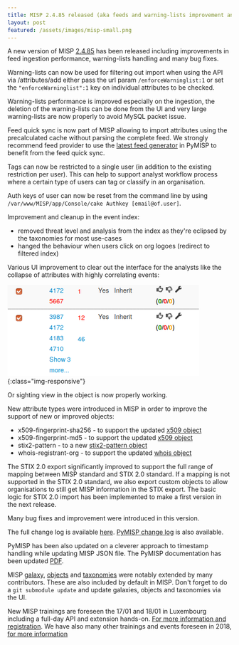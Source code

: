 ```yaml
---
title: MISP 2.4.85 released (aka feeds and warning-lists improvement and more)
layout: post
featured: /assets/images/misp-small.png
---
```


A new version of MISP [2.4.85](https://github.com/MISP/MISP/tree/v2.4.85) has been released including improvements in feed ingestion performance, warning-lists handling and many bug fixes.

Warning-lists can now be used for filtering out import when using the API via /attributes/add either pass the url param `/enforceWarninglist:1` or set the `"enforceWarninglist":1` key on individual attributes to be checked.

Warning-lists performance is improved especially on the ingestion, the deletion of the warning-lists can be done from the UI and very large warning-lists are now properly to avoid MySQL packet issue.

Feed quick sync is now part of MISP allowing to import attributes using the precalculated cache without parsing the complete feed. We strongly recommend
feed provider to use the [latest feed generator](https://github.com/MISP/PyMISP/commit/195cd6d7fc305ac6628ed8f2ff762b3f69a9b6ca) in PyMISP to benefit from the feed quick sync.

Tags can now be restricted to a single user (in addition to the existing restriction per user). This can help to
support analyst workflow process where a certain type of users can tag or classify in an organisation.

Auth keys of user can now be reset from the command line by using `/var/www/MISP/app/Console/cake Authkey [email@of.user]`.

Improvement and cleanup in the event index:

- removed threat level and analysis from the index as they're eclipsed by the taxonomies for most use-cases
- hanged the behaviour when users click on org logoes (redirect to filtered index)

Various UI improvement to clear out the interface for the analysts like the collapse of attributes with highly correlating events:

![collapse of correlation](/assets/images/misp/blog/collapse.png){:class="img-responsive"}

Or sighting view in the object is now properly working.

New attribute types were introduced in MISP in order to improve the support of new or improved objects:

- x509-fingerprint-sha256 - to support the updated [x509 object](https://www.misp-project.org/objects.html#_x509)
- x509-fingerprint-md5 - to support the updated [x509 object](https://www.misp-project.org/objects.html#_x509)
- stix2-pattern - to a new [stix2-pattern object](https://www.misp-project.org/objects.html#_stix2_pattern)
- whois-registrant-org - to support the updated [whois object](https://www.misp-project.org/objects.html#_whois)

The STIX 2.0 export significantly improved to support the full range of mapping between MISP standard and STIX 2.0 standard.
If a mapping is not supported in the STIX 2.0 standard, we also export custom objects to allow organisations to still get
MISP information  in the STIX export. The basic logic for STIX 2.0 import has been implemented to make a first version in
the next release.

Many bug fixes and improvement were introduced in this version.

The full change log is available [here](https://www.misp.software/Changelog.txt). [PyMISP change log](https://www.misp.software/PyMISP-Changelog.txt) is also available.

PyMISP has been also updated on a cleverer approach to timestamp handling while updating MISP JSON file. The PyMISP documentation has been updated [PDF](https://media.readthedocs.org/pdf/pymisp/latest/pymisp.pdf).

MISP [galaxy](/galaxy.pdf), [objects](/objects.pdf) and [taxonomies](/taxonomies.pdf) were notably extended by many contributors. These are also included by default in MISP. Don't forget to do a `git submodule update` and update galaxies, objects and taxonomies via the UI.

New MISP trainings are foreseen the 17/01 and 18/01 in Luxembourg including a full-day API and extension hands-on. [For more information and registration](https://www.circl.lu/services/misp-training-materials/). We have also many other trainings and events foreseen in 2018, [for more information](/events/)

